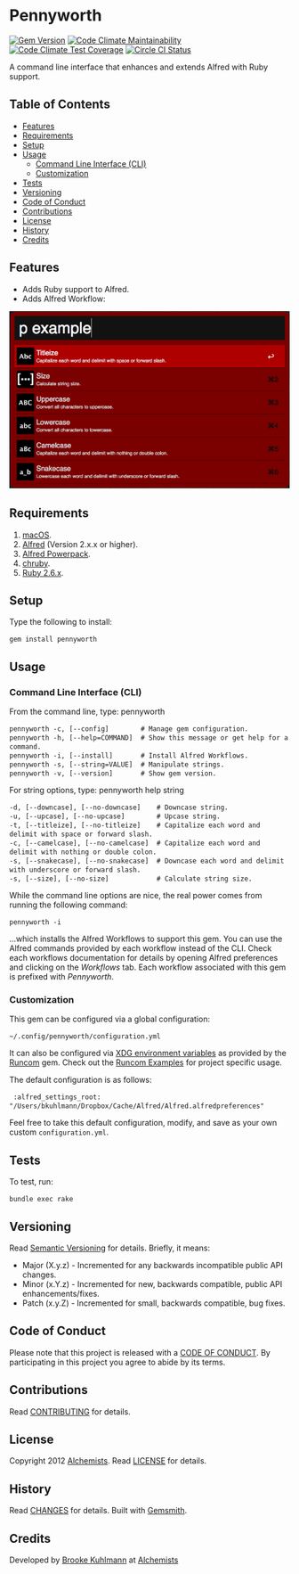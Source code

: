 # Pennyworth

[![Gem Version](https://badge.fury.io/rb/pennyworth.svg)](http://badge.fury.io/rb/pennyworth)
[![Code Climate Maintainability](https://api.codeclimate.com/v1/badges/c1c06f6b521bfd816bc2/maintainability)](https://codeclimate.com/github/bkuhlmann/pennyworth/maintainability)
[![Code Climate Test Coverage](https://api.codeclimate.com/v1/badges/c1c06f6b521bfd816bc2/test_coverage)](https://codeclimate.com/github/bkuhlmann/pennyworth/test_coverage)
[![Circle CI Status](https://circleci.com/gh/bkuhlmann/pennyworth.svg?style=svg)](https://circleci.com/gh/bkuhlmann/pennyworth)

A command line interface that enhances and extends Alfred with Ruby support.

<!-- Tocer[start]: Auto-generated, don't remove. -->

## Table of Contents

  - [Features](#features)
  - [Requirements](#requirements)
  - [Setup](#setup)
  - [Usage](#usage)
    - [Command Line Interface (CLI)](#command-line-interface-cli)
    - [Customization](#customization)
  - [Tests](#tests)
  - [Versioning](#versioning)
  - [Code of Conduct](#code-of-conduct)
  - [Contributions](#contributions)
  - [License](#license)
  - [History](#history)
  - [Credits](#credits)

<!-- Tocer[finish]: Auto-generated, don't remove. -->

## Features

- Adds Ruby support to Alfred.
- Adds Alfred Workflow:

![Alfred Workflow](doc/alfred_workflow.png)

## Requirements

1. [macOS](https://www.apple.com/macos).
1. [Alfred](https://www.alfredapp.com) (Version 2.x.x or higher).
1. [Alfred Powerpack](https://www.alfredapp.com/purchase).
1. [chruby](https://github.com/postmodern/chruby).
1. [Ruby 2.6.x](https://www.ruby-lang.org).

## Setup

Type the following to install:

    gem install pennyworth

## Usage

### Command Line Interface (CLI)

From the command line, type: pennyworth

    pennyworth -c, [--config]        # Manage gem configuration.
    pennyworth -h, [--help=COMMAND]  # Show this message or get help for a command.
    pennyworth -i, [--install]       # Install Alfred Workflows.
    pennyworth -s, [--string=VALUE]  # Manipulate strings.
    pennyworth -v, [--version]       # Show gem version.

For string options, type: pennyworth help string

    -d, [--downcase], [--no-downcase]    # Downcase string.
    -u, [--upcase], [--no-upcase]        # Upcase string.
    -t, [--titleize], [--no-titleize]    # Capitalize each word and delimit with space or forward slash.
    -c, [--camelcase], [--no-camelcase]  # Capitalize each word and delimit with nothing or double colon.
    -s, [--snakecase], [--no-snakecase]  # Downcase each word and delimit with underscore or forward slash.
    -s, [--size], [--no-size]            # Calculate string size.

While the command line options are nice, the real power comes from running the following command:

    pennyworth -i

...which installs the Alfred Workflows to support this gem. You can use the Alfred commands
provided by each workflow instead of the CLI. Check each workflows documentation for details by
opening Alfred preferences and clicking on the _Workflows_ tab. Each workflow associated with this
gem is prefixed with _Pennyworth_.

### Customization

This gem can be configured via a global configuration:

    ~/.config/pennyworth/configuration.yml

It can also be configured via [XDG environment variables](https://github.com/bkuhlmann/runcom#xdg)
as provided by the [Runcom](https://github.com/bkuhlmann/runcom) gem. Check out the [Runcom
Examples](https://github.com/bkuhlmann/runcom#examples) for project specific usage.

The default configuration is as follows:

     :alfred_settings_root: "/Users/bkuhlmann/Dropbox/Cache/Alfred/Alfred.alfredpreferences"

Feel free to take this default configuration, modify, and save as your own custom
`configuration.yml`.

## Tests

To test, run:

    bundle exec rake

## Versioning

Read [Semantic Versioning](https://semver.org) for details. Briefly, it means:

- Major (X.y.z) - Incremented for any backwards incompatible public API changes.
- Minor (x.Y.z) - Incremented for new, backwards compatible, public API enhancements/fixes.
- Patch (x.y.Z) - Incremented for small, backwards compatible, bug fixes.

## Code of Conduct

Please note that this project is released with a [CODE OF CONDUCT](CODE_OF_CONDUCT.md). By
participating in this project you agree to abide by its terms.

## Contributions

Read [CONTRIBUTING](CONTRIBUTING.md) for details.

## License

Copyright 2012 [Alchemists](https://www.alchemists.io).
Read [LICENSE](LICENSE.md) for details.

## History

Read [CHANGES](CHANGES.md) for details.
Built with [Gemsmith](https://github.com/bkuhlmann/gemsmith).

## Credits

Developed by [Brooke Kuhlmann](https://www.alchemists.io) at [Alchemists](https://www.alchemists.io)
